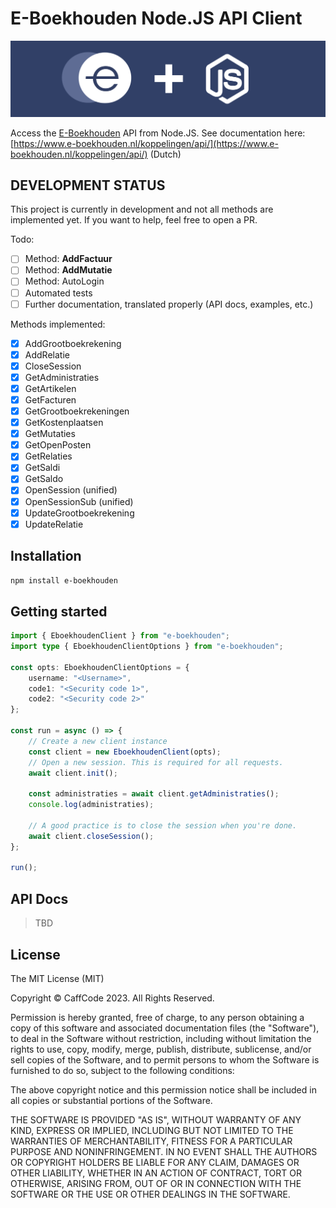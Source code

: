 # E-Boekhouden Node.JS API Client

![](assets/header.png)

Access the [E-Boekhouden](https://www.e-boekhouden.nl/) API from Node.JS. See documentation here: [https://www.e-boekhouden.nl/koppelingen/api/](https://www.e-boekhouden.nl/koppelingen/api/) (Dutch)

## DEVELOPMENT STATUS

This project is currently in development and not all methods are implemented yet. If you want to help, feel free to open a PR.

Todo:

- [ ] Method: **AddFactuur**
- [ ] Method: **AddMutatie**
- [ ] Method: AutoLogin
- [ ] Automated tests
- [ ] Further documentation, translated properly (API docs, examples, etc.)

Methods implemented:

- [x] AddGrootboekrekening
- [x] AddRelatie
- [x] CloseSession
- [x] GetAdministraties
- [x] GetArtikelen
- [x] GetFacturen
- [x] GetGrootboekrekeningen
- [x] GetKostenplaatsen
- [x] GetMutaties
- [x] GetOpenPosten
- [x] GetRelaties
- [x] GetSaldi
- [x] GetSaldo
- [x] OpenSession (unified)
- [x] OpenSessionSub (unified)
- [x] UpdateGrootboekrekening
- [x] UpdateRelatie

## Installation

```bash
npm install e-boekhouden
```

## Getting started

```typescript
import { EboekhoudenClient } from "e-boekhouden";
import type { EboekhoudenClientOptions } from "e-boekhouden";

const opts: EboekhoudenClientOptions = {
    username: "<Username>",
    code1: "<Security code 1>",
    code2: "<Security code 2>"
};

const run = async () => {
    // Create a new client instance
    const client = new EboekhoudenClient(opts);
    // Open a new session. This is required for all requests.
    await client.init();

    const administraties = await client.getAdministraties();
    console.log(administraties);

    // A good practice is to close the session when you're done.
    await client.closeSession();
};

run();
```

## API Docs

> TBD

## License

The MIT License (MIT)

Copyright © CaffCode 2023. All Rights Reserved.

Permission is hereby granted, free of charge, to any person obtaining a copy
of this software and associated documentation files (the "Software"), to deal
in the Software without restriction, including without limitation the rights
to use, copy, modify, merge, publish, distribute, sublicense, and/or sell
copies of the Software, and to permit persons to whom the Software is
furnished to do so, subject to the following conditions:

The above copyright notice and this permission notice shall be included in
all copies or substantial portions of the Software.

THE SOFTWARE IS PROVIDED "AS IS", WITHOUT WARRANTY OF ANY KIND, EXPRESS OR
IMPLIED, INCLUDING BUT NOT LIMITED TO THE WARRANTIES OF MERCHANTABILITY,
FITNESS FOR A PARTICULAR PURPOSE AND NONINFRINGEMENT. IN NO EVENT SHALL THE
AUTHORS OR COPYRIGHT HOLDERS BE LIABLE FOR ANY CLAIM, DAMAGES OR OTHER
LIABILITY, WHETHER IN AN ACTION OF CONTRACT, TORT OR OTHERWISE, ARISING FROM,
OUT OF OR IN CONNECTION WITH THE SOFTWARE OR THE USE OR OTHER DEALINGS IN
THE SOFTWARE.
